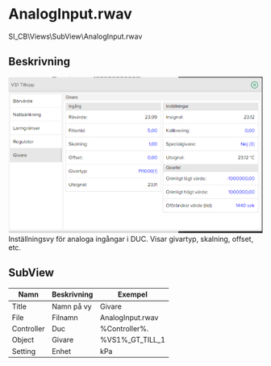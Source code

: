 # AnalogInput.rwav
SI_CB\Views\SubView\AnalogInput.rwav

## Beskrivning
![Alt text](img/AnalogInput.PNG?raw=true "Bild")
Inställningsvy för analoga ingångar i DUC. Visar givartyp, skalning, offset, etc.

## SubView
| Namn | Beskrivning | Exempel |
| --- | --- | --- |
| Title | Namn på vy | Givare |
| File | Filnamn | AnalogInput.rwav |
| Controller | Duc | %Controller%. |
| Object | Givare | %VS1%_GT_TILL_1 |
| Setting | Enhet | kPa |
